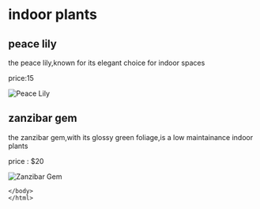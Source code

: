 <!doctype html>
<html lang="en"> 
<head>
    <meta charset="utf-8">
    <title>indoor plants</title>
    <meta name="description" content="Explore a variety of indoor plants for your home or office.">
    </head>
    <body>
<h1>indoor plants</h1>

<h2>peace lily</h2>
<p>the peace lily,known for its elegant choice for indoor spaces</p>
<p>price:15</p>
<img src="https://edube.org/uploads/media/default/0001/04/spathiphyllum-peace-lily.jpg" alt="Peace Lily">

<h2>zanzibar gem</h2>
<p>the zanzibar gem,with its glossy green foliage,is a low maintainance indoor plants</p>
<p>price : $20</p>
<img src="https://edube.org/uploads/media/default/0001/04/zamioculcas-zanzibar-gem.jpg" alt="Zanzibar Gem">

    </body>
    </html> 

